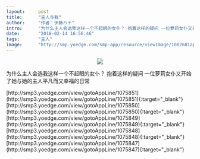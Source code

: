 ```yaml
---
layout:     post
title:      "主人与我"
author:     "作者：伊藤ハチ"
intro:      "为什么主人会选我这样一个不起眼的女仆？ 抱着这样的疑问 一位萝莉女仆又开始了她与她的主人平凡而又幸福的日常"
date:       "2018-02-14 16:56:46"
tags:       "主人"
image:      "http://smp.yoedge.com/smp-app/resource/viewImage/1002681appline.png"
---
```

<div style="text-align: center">
<p><img src="http://smp.yoedge.com/smp-app/resource/viewImage/1002681appline.png"/></p>
</div>
<p class="post-meta">
<span>为什么主人会选我这样一个不起眼的女仆？ 抱着这样的疑问 一位萝莉女仆又开始了她与她的主人平凡而又幸福的日常</span>
</p>
[http://smp3.yoedge.com/view/gotoAppLine/1075851](http://smp3.yoedge.com/view/gotoAppLine/1075851){:target="_blank"}
[http://smp3.yoedge.com/view/gotoAppLine/1075850](http://smp3.yoedge.com/view/gotoAppLine/1075850){:target="_blank"}
[http://smp3.yoedge.com/view/gotoAppLine/1075849](http://smp3.yoedge.com/view/gotoAppLine/1075849){:target="_blank"}
[http://smp3.yoedge.com/view/gotoAppLine/1075848](http://smp3.yoedge.com/view/gotoAppLine/1075848){:target="_blank"}
[http://smp3.yoedge.com/view/gotoAppLine/1075847](http://smp3.yoedge.com/view/gotoAppLine/1075847){:target="_blank"}


